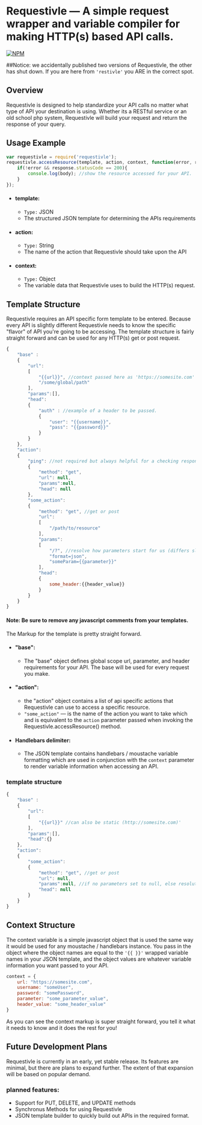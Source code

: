# Requestivle — A simple request wrapper and variable compiler for making HTTP(s) based API calls.
[![NPM](https://nodei.co/npm/requestivle.png)](https://nodei.co/npm/requestivle/)

##Notice:
we accidentally published two versions of Requestivle, the other has shut down. If you are here from `'restivle'` you ARE in the correct spot.

## Overview

Requestivle is designed to help standardize your API calls no matter what type of API your destination is using. Whether its a RESTful service or an old school php system, Requestivle will build your request and return the response of your query.

## Usage Example

```javascript
var requestivle = require('requestivle');
requestivle.accessResource(template, action, context, function(error, response, body){
    if(!error && response.statusCode == 200){
        console.log(body); //show the resource accessed for your API.
    }
});
```

* #### template:
    * `Type:` JSON
    * The structured JSON template for determining the APIs requirements
* #### action:
    * `Type:` String
    * The name of the action that Requestivle should take upon the API
* #### context:
    * `Type:` Object
    * The variable data that Requestivle uses to build the HTTP(s) request.

## Template Structure

Requestivle requires an API specific form template to be entered. Because every API is slightly different Requestivle needs to know the specific "flavor" of API you're going to be accessing. The template structure is fairly straight forward and can be used for any HTTP(s) get or post request.

```javascript
{
    "base" :
    {
        "url":
        [
            "{{url}}", //context passed here as 'https://somesite.com'
            "/some/global/path"
        ],
        "params":[],
        "head":
        {
            "auth" : //example of a header to be passed.
            {
                "user": "{{username}}",
                "pass": "{{password}}"
            }
        }
    },
    "action":
    {
    	"ping": //not required but always helpful for a checking response 200.
        {
    		"method": "get",
    		"url": null,
            "params":null,
    		"head": null
    	},
        "some_action":
        {
            "method": "get", //get or post
            "url":
            [
                "/path/to/resource"
            ],
            "params":
            [
                "/?", //resolve how parameters start for us (differs slightly per API)
                "format=json",
                "someParam={{parameter}}"
            ],
            "head":
            {
                some_header:{{header_value}}
            }
        }
    }
}
```

#### Note: Be sure to remove any javascript comments from your templates.

The Markup for the template is pretty straight forward.
* #### "base":
    * The "base" object defines global scope url, parameter, and header requirements for your API. The base will be used for every request you make.
* #### "action":
    * the "action" object contains a list of api specific actions that Requestivle can use to access a specific resource.
    * `"some_action"` — is the name of the action you want to take which and is equivalent to the `action` parameter passed when invoking the Requestivle.accessResource() method.
* #### Handlebars delimiter:
    * The JSON template contains handlebars / moustache variable formatting which are used in conjunction with the `context` parameter to render variable information when accessing an API.
    
### template structure
```javascript
{
    "base" :
    {
        "url":
        [
            "{{url}}" //can also be static (http://somesite.com)'
        ],
        "params":[],
        "head":{}
    },
    "action":
    {
    	"some_action":
        {
    		"method": "get", //get or post
    		"url": null,
            "params":null, //if no parameters set to null, else resolution is required.
    		"head": null
    	}        
    }
}
```


## Context Structure

The context variable is a simple javascript object that is used the same way it would be used for any moustache / handlebars instance. You pass in the object where the object names are equal to the `'{{ }}'` wrapped variable names in your JSON template, and the object values are whatever variable information you want passed to your API.

```javascript
context = {
    url: "https://somesite.com",
    username: "someUser",
    password: "somePassword",
    parameter: "some_parameter_value",
    header_value: "some_header_value"
}
```

As you can see the context markup is super straight forward, you tell it what it needs to know and it does the rest for you!

## Future Development Plans

Requestivle is currently in an early, yet stable release. Its features are minimal, but there are plans to expand further. The extent of that expansion will be based on popular demand.

### planned features:
* Support for PUT, DELETE, and UPDATE methods
* Synchronus Methods for using Requestivle
* JSON template builder to quickly build out APIs in the required format.